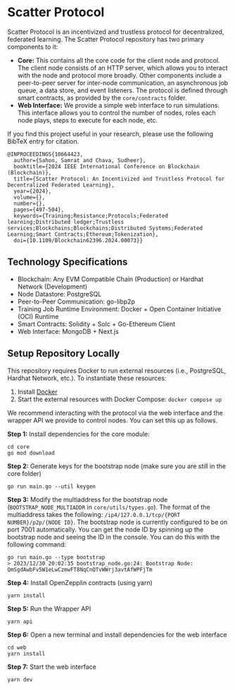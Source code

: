 # Scatter Protocol

Scatter Protocol is an incentivized and trustless protocol for decentralized, federated learning. The Scatter Protocol repository has two primary components to it:
- **Core:** This contains all the core code for the client node and protocol. The client node consists of an HTTP server, which allows you to interact with the node and protocol more broadly. Other components include a peer-to-peer server for inter-node communication, an asynchronous job queue, a data store, and event listeners. The protocol is defined through smart contracts, as provided by the `core/contracts` folder.
- **Web Interface:** We provide a simple web interface to run simulations. This interface allows you to control the number of nodes, roles each node plays, steps to execute for each node, etc.

If you find this project useful in your research, please use the following BibTeX entry for citation.
```
@INPROCEEDINGS{10664423,
  author={Sahoo, Samrat and Chava, Sudheer},
  booktitle={2024 IEEE International Conference on Blockchain (Blockchain)}, 
  title={Scatter Protocol: An Incentivized and Trustless Protocol for Decentralized Federated Learning}, 
  year={2024},
  volume={},
  number={},
  pages={497-504},
  keywords={Training;Resistance;Protocols;Federated learning;Distributed ledger;Trustless services;Blockchains;Blockchains;Distributed Systems;Federated Learning;Smart Contracts;Ethereum;Tokenization},
  doi={10.1109/Blockchain62396.2024.00073}}
```

## Technology Specifications
- Blockchain: Any EVM Compatible Chain (Production) or Hardhat Network (Development)
- Node Datastore: PostgreSQL
- Peer-to-Peer Communication: go-libp2p
- Training Job Runtime Environment: Docker + Open Container Initiative (OCI) Runtime
- Smart Contracts: Solidity + Solc + Go-Ethereum Client 
- Web Interface: MongoDB + Next.js

## Setup Repository Locally

This repository requires Docker to run external resources (i.e., PostgreSQL, Hardhat Network, etc.). To instantiate these resources:

1. Install [Docker](https://docs.docker.com/engine/install/)
2. Start the external resources with Docker Compose: `docker compose up`

We recommend interacting with the protocol via the web interface and the wrapper API we provide to control nodes. You can set this up as follows.

**Step 1:** Install dependencies for the core module: 
```
cd core
go mod download
```
**Step 2:** Generate keys for the bootstrap node (make sure you are still in the core folder)
```
go run main.go --util keygen
```
**Step 3:** Modify the multiaddress for the bootstrap node (`BOOTSTRAP_NODE_MULTIADDR` in `core/utils/types.go`). The format of the multiaddress takes the following: `/ip4/127.0.0.1/tcp/{PORT NUMBER}/p2p/{NODE ID}`. The bootstrap node is currently configured to be on port 7001 automatically. You can get the node ID by spinning up the bootstrap node and seeing the ID in the console. You can do this with the following command:
```
go run main.go --type bootstrap
> 2023/12/30 20:02:35 bootstrap_node.go:24: Bootstrap Node: QmSgdAwbFv5W1eLwCzmwFT8NqCnQTvWWrj3avtAfWPFjTm
```
**Step 4:** Install OpenZepplin contracts (using yarn)
```
yarn install
```
**Step 5:** Run the Wrapper API
```
yarn api
```
**Step 6:** Open a new terminal and install dependencies for the web interface
```
cd web
yarn install
```
**Step 7:** Start the web interface
```
yarn dev
```
